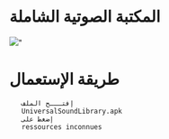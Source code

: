 
# المكتبة الصوتية الشاملة

<img src="http://dev-sunna-grenoble.pantheonsite.io/data/ic_launcher.2.png" />" <br/>

# طريقة الإستعمال 

```shell
   إفتـــح الملف 
   UniversalSoundLibrary.apk
   إضغط على 
   ressources inconnues 
```


